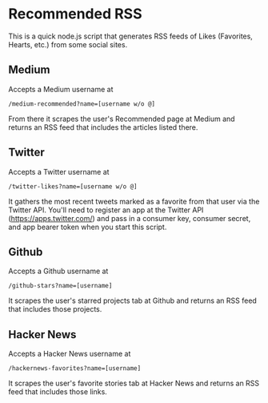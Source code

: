 # Recommended RSS

This is a quick node.js script that generates RSS feeds of Likes (Favorites, Hearts, etc.) from some social sites.

## Medium

Accepts a Medium username at 
 
	/medium-recommended?name=[username w/o @] 
  
From there it scrapes the user's Recommended page at Medium and returns an RSS feed that includes the articles listed there.

## Twitter

Accepts a Twitter username at 

	/twitter-likes?name=[username w/o @]
  
It gathers the most recent tweets marked as a favorite from that user via the Twitter API. You'll need to register an app at the Twitter API (https://apps.twitter.com/) and pass in a consumer key, consumer secret, and app bearer token when you start this script.

## Github

Accepts a Github username at 

	/github-stars?name=[username]
  
It scrapes the user's starred projects tab at Github and returns an RSS feed that includes those projects.

## Hacker News

Accepts a Hacker News username at

	/hackernews-favorites?name=[username]

It scrapes the user's favorite stories tab at Hacker News and returns an RSS feed that includes those links.